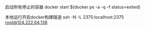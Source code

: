 启动所有停止的容器
docker start $(docker ps -a -q -f status=exited)

本地运行开启docker构建隧道
ssh -N -L 2375:localhost:2375 root@124.222.64.138

